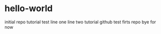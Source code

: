 # hello-world
initial repo tutorial
test line one
line two tutorial github test firts repo
bye for now

